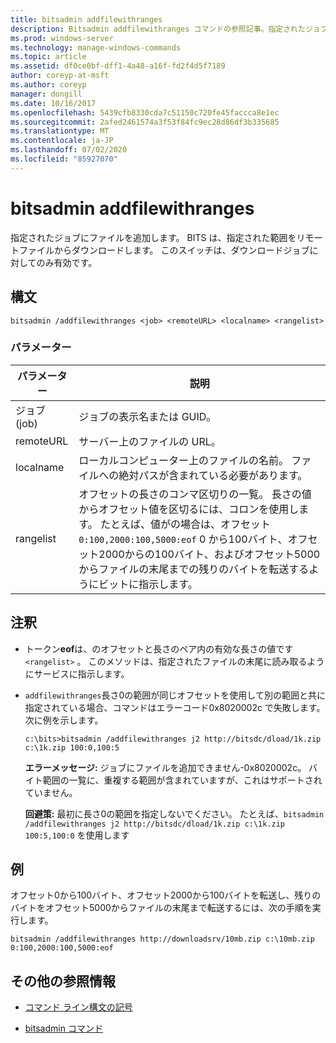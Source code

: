 ```yaml
---
title: bitsadmin addfilewithranges
description: Bitsadmin addfilewithranges コマンドの参照記事。指定されたジョブにファイルを追加します。 BITS は、指定された範囲をリモートファイルからダウンロードします。
ms.prod: windows-server
ms.technology: manage-windows-commands
ms.topic: article
ms.assetid: df0ce0bf-dff1-4a48-a16f-fd2f4d5f7189
author: coreyp-at-msft
ms.author: coreyp
manager: dongill
ms.date: 10/16/2017
ms.openlocfilehash: 5439cfb8330cda7c51150c720fe45faccca8e1ec
ms.sourcegitcommit: 2afed2461574a3f53f84fc9ec28d86df3b335685
ms.translationtype: MT
ms.contentlocale: ja-JP
ms.lasthandoff: 07/02/2020
ms.locfileid: "85927070"
---
```

# <a name="bitsadmin-addfilewithranges"></a>bitsadmin addfilewithranges

指定されたジョブにファイルを追加します。 BITS は、指定された範囲をリモートファイルからダウンロードします。 このスイッチは、ダウンロードジョブに対してのみ有効です。

## <a name="syntax"></a>構文

```
bitsadmin /addfilewithranges <job> <remoteURL> <localname> <rangelist>
```

### <a name="parameters"></a>パラメーター

| パラメーター | 説明 |
| --------- | ----------- |
| ジョブ (job) | ジョブの表示名または GUID。 |
| remoteURL | サーバー上のファイルの URL。 |
| localname | ローカルコンピューター上のファイルの名前。 ファイルへの絶対パスが含まれている必要があります。 |
| rangelist | オフセットの長さのコンマ区切りの一覧。 長さの値からオフセット値を区切るには、コロンを使用します。 たとえば、値がの場合は、オフセット `0:100,2000:100,5000:eof` 0 から100バイト、オフセット2000からの100バイト、およびオフセット5000からファイルの末尾までの残りのバイトを転送するようにビットに指示します。 |

## <a name="remarks"></a>注釈

- トークン**eof**は、のオフセットと長さのペア内の有効な長さの値です `<rangelist>` 。 このメソッドは、指定されたファイルの末尾に読み取るようにサービスに指示します。

- `addfilewithranges`長さ0の範囲が同じオフセットを使用して別の範囲と共に指定されている場合、コマンドはエラーコード0x8020002c で失敗します。次に例を示します。

    `c:\bits>bitsadmin /addfilewithranges j2 http://bitsdc/dload/1k.zip c:\1k.zip 100:0,100:5`

    **エラーメッセージ:** ジョブにファイルを追加できません-0x8020002c。 バイト範囲の一覧に、重複する範囲が含まれていますが、これはサポートされていません。

    **回避策:** 最初に長さ0の範囲を指定しないでください。 たとえば、`bitsadmin /addfilewithranges j2 http://bitsdc/dload/1k.zip c:\1k.zip 100:5,100:0` を使用します

## <a name="examples"></a>例

オフセット0から100バイト、オフセット2000から100バイトを転送し、残りのバイトをオフセット5000からファイルの末尾まで転送するには、次の手順を実行します。

```
bitsadmin /addfilewithranges http://downloadsrv/10mb.zip c:\10mb.zip 0:100,2000:100,5000:eof
```

## <a name="additional-references"></a>その他の参照情報

- [コマンド ライン構文の記号](command-line-syntax-key.md)

- [bitsadmin コマンド](bitsadmin.md)
